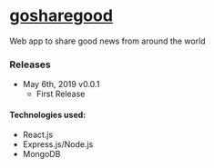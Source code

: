 # [gosharegood](https://www.gosharegood.com)

Web app to share good news from around the world

### Releases
- May 6th, 2019 v0.0.1
	- First Release
	
#### Technologies used:
- React.js
- Express.js/Node.js
- MongoDB
